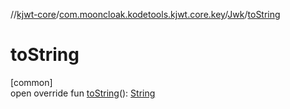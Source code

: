 //[kjwt-core](../../../index.md)/[com.mooncloak.kodetools.kjwt.core.key](../index.md)/[Jwk](index.md)/[toString](to-string.md)

# toString

[common]\
open override fun [toString](to-string.md)(): [String](https://kotlinlang.org/api/latest/jvm/stdlib/kotlin/-string/index.html)
